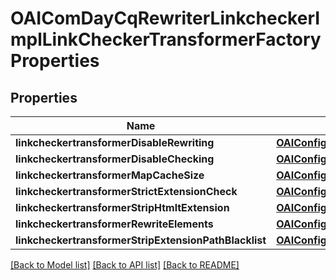 # OAIComDayCqRewriterLinkcheckerImplLinkCheckerTransformerFactoryProperties

## Properties
Name | Type | Description | Notes
------------ | ------------- | ------------- | -------------
**linkcheckertransformerDisableRewriting** | [**OAIConfigNodePropertyBoolean***](OAIConfigNodePropertyBoolean.md) |  | [optional] 
**linkcheckertransformerDisableChecking** | [**OAIConfigNodePropertyBoolean***](OAIConfigNodePropertyBoolean.md) |  | [optional] 
**linkcheckertransformerMapCacheSize** | [**OAIConfigNodePropertyInteger***](OAIConfigNodePropertyInteger.md) |  | [optional] 
**linkcheckertransformerStrictExtensionCheck** | [**OAIConfigNodePropertyBoolean***](OAIConfigNodePropertyBoolean.md) |  | [optional] 
**linkcheckertransformerStripHtmltExtension** | [**OAIConfigNodePropertyBoolean***](OAIConfigNodePropertyBoolean.md) |  | [optional] 
**linkcheckertransformerRewriteElements** | [**OAIConfigNodePropertyArray***](OAIConfigNodePropertyArray.md) |  | [optional] 
**linkcheckertransformerStripExtensionPathBlacklist** | [**OAIConfigNodePropertyArray***](OAIConfigNodePropertyArray.md) |  | [optional] 

[[Back to Model list]](../README.md#documentation-for-models) [[Back to API list]](../README.md#documentation-for-api-endpoints) [[Back to README]](../README.md)



